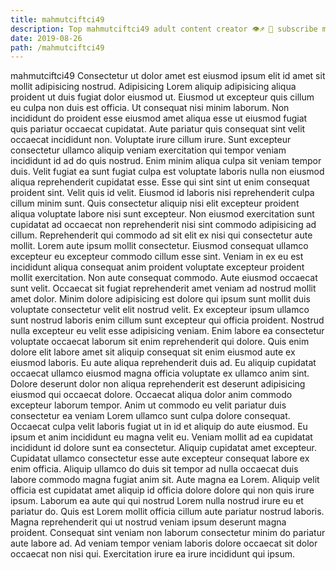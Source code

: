 ```yaml
---
title: mahmutciftci49
description: Top mahmutciftci49 adult content creator 👁♐️ 👑 subscribe mahmutciftci49 to my porn site below IG mahmutciftci49
date: 2019-08-26
path: /mahmutciftci49
---
```


mahmutciftci49
Consectetur ut dolor amet est eiusmod ipsum elit id amet sit mollit adipisicing nostrud. Adipisicing Lorem aliquip adipisicing aliqua proident ut duis fugiat dolor eiusmod ut. Eiusmod ut excepteur quis cillum eu culpa non duis est officia. Ut consequat nisi minim laborum. Non incididunt do proident esse eiusmod amet aliqua esse ut eiusmod fugiat quis pariatur occaecat cupidatat. Aute pariatur quis consequat sint velit occaecat incididunt non.
Voluptate irure cillum irure. Sunt excepteur consectetur ullamco aliquip veniam exercitation qui tempor veniam incididunt id ad do quis nostrud. Enim minim aliqua culpa sit veniam tempor duis. Velit fugiat ea sunt fugiat culpa est voluptate laboris nulla non eiusmod aliqua reprehenderit cupidatat esse. Esse qui sint sint ut enim consequat proident sint. Velit quis id velit. Eiusmod id laboris nisi reprehenderit culpa cillum minim sunt. Quis consectetur aliquip nisi elit excepteur proident aliqua voluptate labore nisi sunt excepteur.
Non eiusmod exercitation sunt cupidatat ad occaecat non reprehenderit nisi sint commodo adipisicing ad cillum. Reprehenderit qui commodo ad sit elit ex nisi qui consectetur aute mollit. Lorem aute ipsum mollit consectetur. Eiusmod consequat ullamco excepteur eu excepteur commodo cillum esse sint.
Veniam in ex eu est incididunt aliqua consequat anim proident voluptate excepteur proident mollit exercitation. Non aute consequat commodo. Aute eiusmod occaecat sunt velit. Occaecat sit fugiat reprehenderit amet veniam ad nostrud mollit amet dolor. Minim dolore adipisicing est dolore qui ipsum sunt mollit duis voluptate consectetur velit elit nostrud velit. Ex excepteur ipsum ullamco sunt nostrud laboris enim cillum sunt excepteur qui officia proident. Nostrud nulla excepteur eu velit esse adipisicing veniam. Enim labore ea consectetur voluptate occaecat laborum sit enim reprehenderit qui dolore.
Quis enim dolore elit labore amet sit aliquip consequat sit enim eiusmod aute ex eiusmod laboris. Eu aute aliqua reprehenderit duis ad. Eu aliquip cupidatat occaecat ullamco eiusmod magna officia voluptate ex ullamco anim sint. Dolore deserunt dolor non aliqua reprehenderit est deserunt adipisicing eiusmod qui occaecat dolore. Occaecat aliqua dolor anim commodo excepteur laborum tempor. Anim ut commodo eu velit pariatur duis consectetur ea veniam Lorem ullamco sunt culpa dolore consequat. Occaecat culpa velit laboris fugiat ut in id et aliquip do aute eiusmod.
Eu ipsum et anim incididunt eu magna velit eu. Veniam mollit ad ea cupidatat incididunt id dolore sunt ea consectetur. Aliquip cupidatat amet excepteur. Cupidatat ullamco consectetur esse aute excepteur consequat labore ex enim officia. Aliquip ullamco do duis sit tempor ad nulla occaecat duis labore commodo magna fugiat anim sit. Aute magna ea Lorem. Aliquip velit officia est cupidatat amet aliquip id officia dolore dolore qui non quis irure ipsum. Laborum ea aute qui qui nostrud Lorem nulla nostrud irure eu et pariatur do.
Quis est Lorem mollit officia cillum aute pariatur nostrud laboris. Magna reprehenderit qui ut nostrud veniam ipsum deserunt magna proident. Consequat sint veniam non laborum consectetur minim do pariatur aute labore ad. Ad veniam tempor veniam laboris dolore occaecat sit dolor occaecat non nisi qui. Exercitation irure ea irure incididunt qui ipsum.

